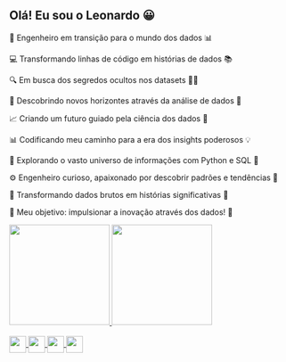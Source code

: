 ## Olá! Eu sou o Leonardo 😀

🚀 Engenheiro em transição para o mundo dos dados 📊

💻 Transformando linhas de código em histórias de dados 📚

🔍 Em busca dos segredos ocultos nos datasets 🕵️‍♂️

🔮 Descobrindo novos horizontes através da análise de dados 🌌

📈 Criando um futuro guiado pela ciência dos dados 🚀

📊 Codificando meu caminho para a era dos insights poderosos 💡

🔭 Explorando o vasto universo de informações com Python e SQL 🌌

⚙️ Engenheiro curioso, apaixonado por descobrir padrões e tendências 🧠

🔢 Transformando dados brutos em histórias significativas 📖

🎯 Meu objetivo: impulsionar a inovação através dos dados! 🚀

<div>
  <a href="https://github.com/leo-aguiar">
  <img height="180em" src="https://github-readme-stats.vercel.app/api?username=leo-aguiar&show_icons=true&theme=dark&include_all_commits=true&count_private=true"/>
  <img height="180em" src="https://github-readme-stats.vercel.app/api/top-langs/?username=leo-aguiar&layout=compact&langs_count=16&theme=dark"/>
</div>
<div style="display: incline_block"><br>
  <img align="center" height="30" widht="40" src="https://cdn.jsdelivr.net/gh/devicons/devicon/icons/html5/html5-original.svg" />
  <img align="center" height="30" widht="40" src="https://cdn.jsdelivr.net/gh/devicons/devicon/icons/javascript/javascript-original.svg" />
  <img align="center" height="30" widht="40" src="https://cdn.jsdelivr.net/gh/devicons/devicon/icons/css3/css3-original.svg" />
  <img align="center" height="30" widht="40" src="https://cdn.jsdelivr.net/gh/devicons/devicon/icons/python/python-original.svg" />
</div>

##
